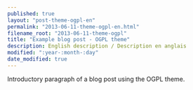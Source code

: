 ```yaml
---
published: true
layout: "post-theme-ogpl-en"
permalink: "2013-06-11-theme-ogpl-en.html"
filename_root: "2013-06-11-theme-ogpl"
title: "Example blog post - OGPL theme"
description: English description / Description en anglais
modified: ":year-:month-:day"
date_modified: true
---
```


Introductory paragraph of a blog post using the OGPL theme.

